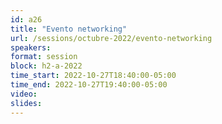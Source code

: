 ```yaml
---
id: a26
title: "Evento networking"
url: /sessions/octubre-2022/evento-networking
speakers:
format: session
block: h2-a-2022
time_start: 2022-10-27T18:40:00-05:00
time_end: 2022-10-27T19:40:00-05:00
video:
slides:
---
```

